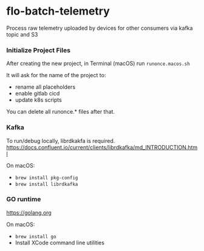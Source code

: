 # flo-batch-telemetry

Process raw telemetry uploaded by devices for other consumers via kafka topic and S3

### Initialize Project Files

After creating the new project, in Terminal (macOS) run `runonce.macos.sh`

It will ask for the name of the project to:
- rename all placeholders
- enable gitlab cicd
- update k8s scripts

You can delete all runonce.* files after that.

### Kafka
To run/debug locally, librdkakfa is required.
https://docs.confluent.io/current/clients/librdkafka/md_INTRODUCTION.html

On macOS:
- `brew install pkg-config`
- `brew install librdkafka`

### GO runtime
https://golang.org

On macOS:
- `brew install go`
- Install XCode command line utilities
